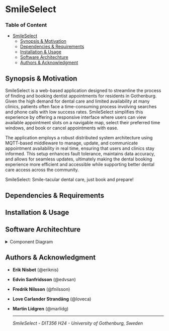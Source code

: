# SmileSelect

<h3>Table of Content </h3>

- [SmileSelect](https://git.chalmers.se/courses/dit355/2024/student_teams/dit356_2024_01/dit356-group1#dit356-group1)
  * [Synopsis & Motivation](#synopsis-motivation)
  * [Dependencies & Requirements](#dependencies-requirements)
  * [Installation & Usage](#installation-usage)
  * [Software Architechture](#software-architechture)
  * [Authors & Acknowledgment](#authors-acknowledgment)


## <a id="synopsis-motivation"></a>Synopsis & Motivation 

SmileSelect is a web-based application designed to streamline the process of finding and booking dentist appointments for residents in Gothenburg. Given the high demand for dental care and limited availability at many clinics, patients often face a time-consuming process involving searches and phone calls with low success rates. SmileSelect simplifies this experience by offering a responsive interface where users can view available appointment slots on a navigable map, select their preferred time windows, and book or cancel appointments with ease. 

The application employs a robust distributed system architecture using MQTT-based middleware to manage, update, and communicate appointment availability in real time, ensuring that users and clinics stay informed. This setup enhances fault tolerance, maintains data accuracy, and allows for seamless updates, ultimately making the dental booking experience more efficient and accessible while supporting better dental care access across the community.

SmileSelect: Smile-tacular dental care, just book and prepare!

## <a id="dependencies-requirements"></a>Dependencies & Requirements


## <a id="installation-usage"></a>Installation & Usage


## <a id="software-architechture"></a>Software Architechture 

<details><summary>Component Diagram</summary>

![Component Diagram](assets/diagrams/component-diagram.png)

*This component diagram represents a microservice-based architecture for a distributed dental management system. The system is made up of multiple microservices, a central API Gateway, and an MQTT broker for asynchronous communication between services. Some details of the architecture are as follows:*

**User Interfaces:**

The system has two frontends: Patient UI and Dentist UI, which interact with the backend via the API Gateway using RESTful HTTP communication. 

**API Gateway:**

Acts as a single entry point for external communication, forwarding user requests to the respective microservices (i.e. Appointment-Service, Dentist-Service).

**Microservices:**

Each microservice is designed for a specific functionality:

* Appointment-Service: Manages appointments.
* Auth-Service: Handles authentication and authorization.
* Dentist-Service: Manages dentist-related data.
* Logging-Service: Handles logging operations for monitoring of events.
* Notification-Service: Sends notifications via MQTT.
* Patient-Service: Manages patient-related data.



**Databases**:

Each microservice (except Auth-Service) has a dedicated database to store its data, ensuring modularity and scalability.

**Communication**:

* Synchronous communication (REST) occurs between the API Gateway and microservices.
* Asynchronous communication (MQTT) is used for inter-service messaging, improving decoupling and scalability.


</details>

## <a id="authors-acknowledgment"></a>Authors & Acknowledgment

* **Erik Nisbet** (@eriknis)

* **Edvin Sanfridsson** (@edvsan)

* **Fredrik Nilsson** (@fnilsson)

* **Love Carlander Strandäng** (@loveca)

* **Martin Lidgren** (@marlidg)



    -------------------------------------------------------

    _SmileSelect - DIT356 H24 - University of Gothenburg, Sweden_
